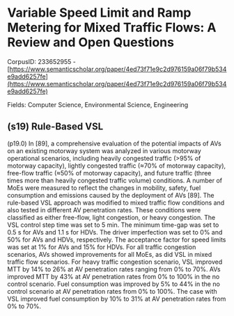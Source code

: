 # Variable Speed Limit and Ramp Metering for Mixed Traffic Flows: A Review and Open Questions

CorpusID: 233652955 - [https://www.semanticscholar.org/paper/4ed73f71e9c2d976159a06f79b534e9add6257fe](https://www.semanticscholar.org/paper/4ed73f71e9c2d976159a06f79b534e9add6257fe)

Fields: Computer Science, Environmental Science, Engineering

## (s19) Rule-Based VSL
(p19.0) In [89], a comprehensive evaluation of the potential impacts of AVs on an existing motorway system was analyzed in various motorway operational scenarios, including heavily congested traffic (>95% of motorway capacity), lightly congested traffic (≈70% of motorway capacity), free-flow traffic (≈50% of motorway capacity), and future traffic (three times more than heavily congested traffic volume) conditions. A number of MoEs were measured to reflect the changes in mobility, safety, fuel consumption and emissions caused by the deployment of AVs [89]. The rule-based VSL approach was modified to mixed traffic flow conditions and also tested in different AV penetration rates. These conditions were classified as either free-flow, light congestion, or heavy congestion. The VSL control step time was set to 5 min. The minimum time-gap was set to 0.5 s for AVs and 1.1 s for HDVs. The driver imperfection was set to 0% and 50% for AVs and HDVs, respectively. The acceptance factor for speed limits was set at 1% for AVs and 15% for HDVs. For all traffic congestion scenarios, AVs showed improvements for all MoEs, as did VSL in mixed traffic flow scenarios. For heavy traffic congestion scenario, VSL improved MTT by 14% to 26% at AV penetration rates ranging from 0% to 70%. AVs improved MTT by 43% at AV penetration rates from 0% to 100% in the no control scenario. Fuel consumption was improved by 5% to 44% in the no control scenario at AV penetration rates from 0% to 100%. The case with VSL improved fuel consumption by 10% to 31% at AV penetration rates from 0% to 70%.
